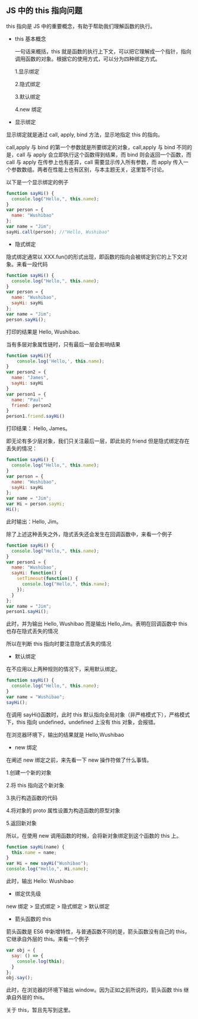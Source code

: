 ## JS 中的 this 指向问题

this 指向是 JS 中的重要概念，有助于帮助我们理解函数的执行。

- this 基本概念

  一句话来概括，this 就是函数的执行上下文，可以把它理解成一个指针，指向调用函数的对象。根据它的使用方式，可以分为四种绑定方式。

  1.显示绑定

  2.隐式绑定

  3.默认绑定

  4.new 绑定

- 显示绑定

显示绑定就是通过 call, apply, bind 方法，显示地指定 this 的指向。

call,apply 与 bind 的第一个参数就是所要绑定的对象，call,apply 与 bind 不同的是，call 与 apply 会立即执行这个函数得到结果，而 bind 则会返回一个函数，而 call 与 apply 在传参上也有差异，call 需要显示传入所有参数，而 apply 传入一个参数数组。两者在性能上也有区别，与本主题无关，这里暂不讨论。

以下是一个显示绑定的例子

```js
function sayHi() {
  console.log("Hello,", this.name);
}
var person = {
  name: "Wushibao"
};
var name = "Jim";
sayHi.call(person); //"Hello, Wushibao"
```

- 隐式绑定

隐式绑定通常以 XXX.fun()的形式出现，即函数的指向会被绑定到它的上下文对象。来看一段代码

```js
function sayHi() {
  console.log("Hello,", this.name);
}
var person = {
  name: "Wushibao",
  sayHi: sayHi
};
var name = "Jim";
person.sayHi();
```

打印的结果是 Hello, Wushibao.

当有多层对象属性链时，只有最后一层会影响结果

```js
function sayHi(){
    console.log('Hello,', this.name);
}
var person2 = {
  name: "James",
  sayHi: sayHi
}
var person1 = {
  name: "Paul"
  friend: person2
}
person1.friend.sayHi()
```

打印结果： Hello, James。

即无论有多少层对象，我们只关注最后一层，即此处的 friend 但是隐式绑定存在丢失的情况：

```js
function sayHi() {
  console.log("Hello,", this.name);
}
var person = {
  name: "Wushibao",
  sayHi: sayHi
};
var name = "Jim";
var Hi = person.sayHi;
Hi();
```

此时输出：Hello, Jim。

除了上述这种丢失之外，隐式丢失还会发生在回调函数中，来看一个例子

```js
function sayHi() {
  console.log("Hello,", this.name);
}
var person1 = {
  name: "Wushibao",
  sayHi: function() {
    setTimeout(function() {
      console.log("Hello,", this.name);
    });
  }
};
var name = "Jim";
person1.sayHi();
```

此时，并为输出 Hello, Wushibao 而是输出 Hello,Jim。表明在回调函数中 this 也存在隐式丢失的情况

所以在判断 this 指向时要注意隐式丢失的情况

- 默认绑定

在不应用以上两种规则的情况下，采用默认绑定。

```js
function sayHi() {
  console.log("Hello,", this.name);
}
var name = "Wushibao";
sayHi();
```

在调用 sayHi()函数时，此时 this 默认指向全局对象（非严格模式下），严格模式下，this 指向 undefined，undefined 上没有 this 对象，会报错。

在浏览器环境下，输出的结果就是 Hello,Wushibao

- new 绑定

在阐述 new 绑定之前，来先看一下 new 操作符做了什么事情。

1.创建一个新的对象

2.将 this 指向这个新对象

3.执行构造函数的代码

4.将对象的 proto 属性设置为构造函数的原型对象

5.返回新对象

所以，在使用 new 调用函数的时候，会将新对象绑定到这个函数的 this 上。

```js
function sayHi(name) {
  this.name = name;
}
var Hi = new sayHi("Wushibao");
console.log("Hello,", Hi.name);
```

此时，输出 Hello: Wushibao

- 绑定优先级

new 绑定 > 显式绑定 > 隐式绑定 > 默认绑定

- 箭头函数的 this

箭头函数是 ES6 中新增特性，与普通函数不同的是，箭头函数没有自己的 this，它继承自外层的 this。来看一个例子

```js
var obj = {
  say: () => {
    console.log(this);
  }
};
obj.say();
```

此时，在浏览器的环境下输出 window。因为正如之前所说的，箭头函数 this 继承自外层的 this。

关于 this，暂且先写到这里。
